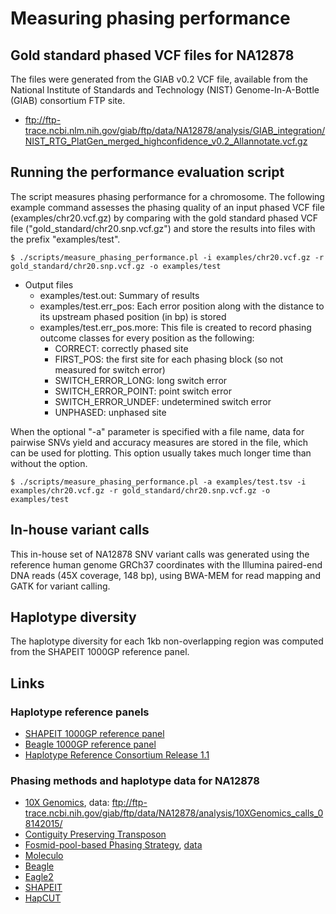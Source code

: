 # Measuring phasing performance
## Gold standard phased VCF files for NA12878

The files were generated from the GIAB v0.2 VCF file, available from the National Institute of Standards and Technology (NIST) Genome-In-A-Bottle (GIAB) consortium FTP site.
- ftp://ftp-trace.ncbi.nlm.nih.gov/giab/ftp/data/NA12878/analysis/GIAB_integration/NIST_RTG_PlatGen_merged_highconfidence_v0.2_Allannotate.vcf.gz

## Running the performance evaluation script

The script measures phasing performance for a chromosome. The following example command assesses the phasing quality of an
input phased VCF file (examples/chr20.vcf.gz) by comparing with the gold standard phased VCF file ("gold_standard/chr20.snp.vcf.gz") and store the results into files with the prefix "examples/test".
```
$ ./scripts/measure_phasing_performance.pl -i examples/chr20.vcf.gz -r gold_standard/chr20.snp.vcf.gz -o examples/test
```
- Output files
  - examples/test.out: Summary of results
  - examples/test.err_pos: Each error position along with the distance to its upstream phased position (in bp) is
stored
  - examples/test.err_pos.more: This file is created to record phasing outcome classes for every position as the following:
    - CORRECT: correctly phased site
    - FIRST_POS: the first site for each phasing block (so not measured for switch error)
    - SWITCH_ERROR_LONG: long switch error
    - SWITCH_ERROR_POINT: point switch error
    - SWITCH_ERROR_UNDEF: undetermined switch error
    - UNPHASED: unphased site

When the optional "-a" parameter is specified with a file name, data for pairwise SNVs yield and accuracy measures are stored in the file, which can be used for plotting. This option usually takes much longer time than without the option.
```
$ ./scripts/measure_phasing_performance.pl -a examples/test.tsv -i examples/chr20.vcf.gz -r gold_standard/chr20.snp.vcf.gz -o examples/test
```

## In-house variant calls

This in-house set of NA12878 SNV variant calls was generated using the reference human genome GRCh37 coordinates with the Illumina
paired-end DNA reads (45X coverage, 148 bp), using BWA-MEM for read mapping and GATK for variant calling.

## Haplotype diversity

The haplotype diversity for each 1kb non-overlapping region was computed from the SHAPEIT 1000GP reference panel.

## Links
### Haplotype reference panels
- [SHAPEIT 1000GP reference panel](https://mathgen.stats.ox.ac.uk/impute/1000GP_Phase3.html)
- [Beagle 1000GP reference panel](http://bochet.gcc.biostat.washington.edu/beagle/1000_Genomes_phase3_v5a/)
- [Haplotype Reference Consortium Release 1.1](https://ega-archive.org/datasets/EGAD00001002729)
### Phasing methods and haplotype data for NA12878
- [10X Genomics](https://www.ncbi.nlm.nih.gov/pubmed/26829319), data: ftp://ftp-trace.ncbi.nih.gov/giab/ftp/data/NA12878/analysis/10XGenomics_calls_08142015/
- [Contiguity Preserving Transposon](https://www.ncbi.nlm.nih.gov/pubmed/25326703)
- [Fosmid-pool-based Phasing Strategy](https://www.ncbi.nlm.nih.gov/pubmed/22102577), [data](http://owww.molgen.mpg.de/~genetic-variation/SIH/data/)
- [Moleculo](https://www.ncbi.nlm.nih.gov/pubmed/24561555)
- [Beagle](https://faculty.washington.edu/browning/beagle/beagle.html)
- [Eagle2](https://data.broadinstitute.org/alkesgroup/Eagle/)
- [SHAPEIT](https://mathgen.stats.ox.ac.uk/genetics_software/shapeit/shapeit.html)
- [HapCUT](https://github.com/vibansal/hapcut)
